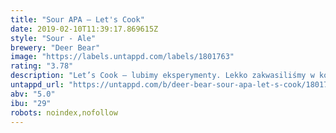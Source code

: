 ```yaml
---
title: "Sour APA ‒ Let's Cook"
date: 2019-02-10T11:39:17.869615Z
style: "Sour - Ale"
brewery: "Deer Bear"
image: "https://labels.untappd.com/labels/1801763"
rating: "3.78"
description: "Let’s Cook – lubimy eksperymenty. Lekko zakwasiliśmy w kotle warzelnym brzeczkę (kettle sour), aby jak najbardziej uwypuklić rześki i cytrusowy charakter American Pale Ale. Wybuchowa mieszanka aromatów amerykańskich chmieli puka w kapsel i czeka aż je uwolnisz. Odważysz się?"
untappd_url: "https://untappd.com/b/deer-bear-sour-apa-let-s-cook/1801763"
abv: "5.0"
ibu: "29"
robots: noindex,nofollow
---
```

